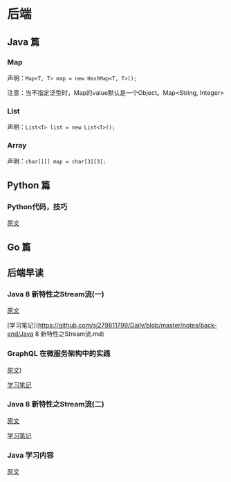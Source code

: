 # 后端

## Java 篇

### Map

声明：`Map<T, T> map = new HashMap<T, T>();`

注意：当不指定泛型时，Map的value默认是一个Object。Map<String, Integer>

### List

声明：`List<T> list = new List<T>();`

### Array

声明：`char[][] map = char[3][3];`

## Python 篇

### Python代码，技巧

[原文](https://mp.weixin.qq.com/s/KTXNvIVaNmLPIaPjcThiRw)

## Go 篇

## 后端早读

### Java 8 新特性之Stream流(一)

[原文](https://mp.weixin.qq.com/s/J69Sgju6XI3Q8JArnJBg6g)

[学习笔记](https://github.com/sj279811799/Daily/blob/master/notes/back-end/Java 8 新特性之Stream流.md)

### GraphQL 在微服务架构中的实践

[原文](https://mp.weixin.qq.com/s?__biz=MjM5MTA1MjAxMQ==&mid=2651229363&idx=1&sn=520e39ab950f554584f853645ff843a4&chksm=bd4955378a3edc213b0f7a9be8039186955005fdac1a716cdd9f06f31ba31abd4b1a92b3893f&scene=38#wechat_redirect))

[学习笔记](https://github.com/sj279811799/Daily/blob/master/notes/back-end/GraphQL.md)

### Java 8 新特性之Stream流(二)

[原文](https://mp.weixin.qq.com/s?__biz=MzI3ODcxMzQzMw==&mid=2247486578&idx=1&sn=87351a59dece7216215a04818792b0f5&chksm=eb538944dc240052b3448c3964c4783eee3a2f6d45e7d0c87dfbd9987b23631f3c1bbb561c52&scene=38#wechat_redirect)

[学习笔记]()

 ### Java 学习内容

 [原文](https://mp.weixin.qq.com/s/2fSMmlCpQlLfMDmmNmX2og)